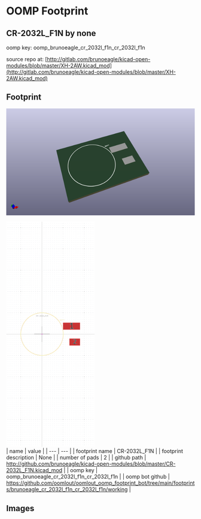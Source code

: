 # OOMP Footprint  
## CR-2032L_F1N  by none  
  
oomp key: oomp_brunoeagle_cr_2032l_f1n_cr_2032l_f1n  
  
source repo at: [http://gitlab.com/brunoeagle/kicad-open-modules/blob/master/XH-2AW.kicad_mod](http://gitlab.com/brunoeagle/kicad-open-modules/blob/master/XH-2AW.kicad_mod)  
## Footprint  
  
[![working_kicad_pcb_3d.png](working_kicad_pcb_3d_600.png)](working_kicad_pcb_3d.png)  
  
[![working.png](working_600.png)](working.png)  
| name | value | 
| --- | --- | 
| footprint name | CR-2032L_F1N | 
| footprint description | None | 
| number of pads | 2 | 
| github path | http://github.com/brunoeagle/kicad-open-modules/blob/master/CR-2032L_F1N.kicad_mod | 
| oomp key | oomp_brunoeagle_cr_2032l_f1n_cr_2032l_f1n | 
| oomp bot github | https://github.com/oomlout/oomlout_oomp_footprint_bot/tree/main/footprints/brunoeagle_cr_2032l_f1n_cr_2032l_f1n/working | 
## Images  
